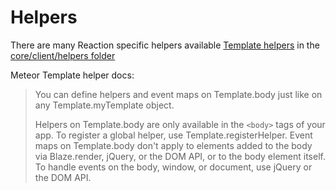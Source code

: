 # Helpers

There are many Reaction specific helpers available [Template helpers](http://docs.meteor.com/#/full/template_helpers) in the [core/client/helpers folder](https://github.com/reactioncommerce/reaction/tree/development/packages/reaction-core/client/helpers)

Meteor Template helper docs:

> You can define helpers and event maps on Template.body just like on any Template.myTemplate object.
>
> Helpers on Template.body are only available in the `<body>` tags of your app. To register a global helper, use Template.registerHelper. Event maps on Template.body don't apply to elements added to the body via Blaze.render, jQuery, or the DOM API, or to the body element itself. To handle events on the body, window, or document, use jQuery or the DOM API.
